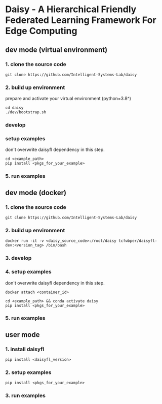 # Daisy - A Hierarchical Friendly Federated Learning Framework For Edge Computing


## dev mode (virtual environment)
### 1. clone the source code
```
git clone https://github.com/Intelligent-Systems-Lab/daisy
```
### 2. build up environment
prepare and activate your virtual environment (python=3.8^)
```
cd daisy
./dev/bootstrap.sh
```
### develop<br>
### setup examples
don't overwrite daisyfl dependency in this step.<br>
```
cd <example_path>
pip install <pkgs_for_your_example>
```
### 5. run examples

## dev mode (docker)
### 1. clone the source code
```
git clone https://github.com/Intelligent-Systems-Lab/daisy
```
### 2. build up environment
```
docker run -it -v <daisy_source_code>:/root/daisy tcfwbper/daisyfl-dev:<version_tag> /bin/bash
```
### 3. develop<br>
### 4. setup examples<br>
don't overwrite daisyfl dependency in this step.<br>
```
docker attach <container_id>
```
```
cd <example_path> && conda activate daisy
pip install <pkgs_for_your_example>
```
### 5. run examples

## user mode
### 1. install daisyfl
```
pip install <daisyfl_version>
```
### 2. setup examples
```
pip install <pkgs_for_your_example>
```
### 3. run examples